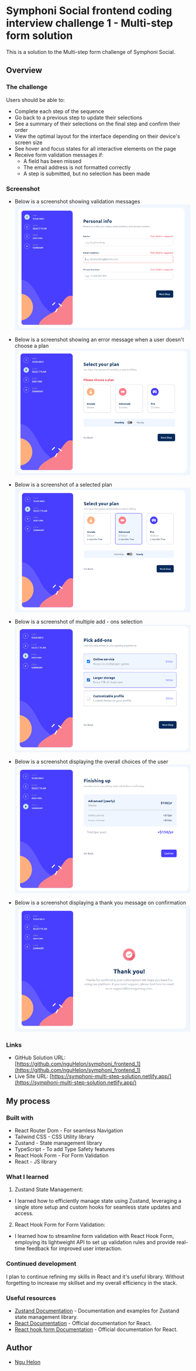 # Symphoni Social frontend coding interview challenge 1 - Multi-step form solution

This is a solution to the Multi-step form challenge of Symphoni Social.

## Overview

### The challenge

Users should be able to:

- Complete each step of the sequence
- Go back to a previous step to update their selections
- See a summary of their selections on the final step and confirm their order
- View the optimal layout for the interface depending on their device's screen size
- See hover and focus states for all interactive elements on the page
- Receive form validation messages if:
  - A field has been missed
  - The email address is not formatted correctly
  - A step is submitted, but no selection has been made

### Screenshot

- Below is a screenshot showing validation messages
  ![Solution Screenshot](./design_screenshots/Screenshot%201.png)

- Below is a screenshot showing an error message when a user doesn't choose a plan
  ![Solution Screenshot](./design_screenshots/Screenshot%202.png)

- Below is a screenshot of a selected plan
  ![Solution Screenshot](./design_screenshots/Screenshot%203.png)

- Below is a screenshot of multiple add - ons selection
  ![Solution Screenshot](./design_screenshots/Screenshot%204.png)

- Below is a screenshot displaying the overall choices of the user
  ![Solution Screenshot](./design_screenshots/Screenshot%205.png)

- Below is a screenshot displaying a thank you message on confirmation
  ![Solution Screenshot](./design_screenshots/Screenshot%206.png)

### Links

- GitHub Solution URL: [https://github.com/nguHelon/symphoni_frontend_1](https://github.com/nguHelon/symphoni_frontend_1)
- Live Site URL: [https://symphoni-multi-step-solution.netlify.app/](https://symphoni-multi-step-solution.netlify.app/)

## My process

### Built with

- React Router Dom - For seamless Navigation
- Tailwind CSS - CSS Utility library
- Zustand - State management library
- TypeScript - To add Type Safety features
- React Hook Form - For Form Validation
- React - JS library

### What I learned

1. Zustand State Management:

- I learned how to efficiently manage state using Zustand, leveraging a single store setup and custom hooks for seamless state updates and access.

2. React Hook Form for Form Validation:

- I learned how to streamline form validation with React Hook Form, employing its lightweight API to set up validation rules and provide real-time feedback for improved user interaction.

### Continued development

I plan to continue refining my skills in React and it's useful library. Without forgetting to increase my skillset and my overall efficiency in the stack.

### Useful resources

- [Zustand Documentation](https://docs.pmnd.rs/zustand/getting-started/introduction) - Documentation and examples for Zustand state management library.
- [React Documentation](https://reactjs.org/docs/getting-started.html) - Official documentation for React.
- [React hook form Documentation](https://react-hook-form.com/get-started) - Official documentation for React.

## Author

- [Ngu Helon](https://github.com/nguHelon)
